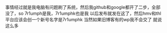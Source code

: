 事情经过就是我电脑有问题刷了系统，然后我github和google都开了二步，全部没了，so
7r1umph是我，7r1umphk也是我
以后发布就发在这了，然后hmv和thl平台应该会创一个新号名字是7r1umphk
当然如果旧博客有的wp我不会交了
就说这么多